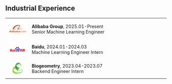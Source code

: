 ## Industrial Experience

<table frame="void" rules="none" style="width: 100%; border-collapse: collapse;">
    <tr style="height: 60px; border: none;">
        <td style="width: 15%; border: none; text-align: center; vertical-align: middle;">
            <img src="../assets/img/Alibaba.png" style="width: 150px; height: auto; border: none;">
        </td>
        <td style="border: none; vertical-align: middle;">
            <div>
                <b>Alibaba Group</b>, 2025.01-Present
                <br>
                Senior Machine Learning Engineer
            </div>
        </td>
    </tr>
    <tr style="height: 60px; border: none;">
        <td style="width: 15%; border: none; text-align: center; vertical-align: middle;">
            <img src="../assets/img/baidu.jpg" style="width: 150px; height: auto; border: none;">
        </td>
        <td style="border: none; vertical-align: middle;">
            <div>
                <b>Baidu</b>, 2024.01-2024.03
                <br>
                Machine Learning Engineer Intern
            </div>
        </td>
    </tr>
    <tr style="height: 60px; border: none;">
        <td style="width: 15%; border: none; text-align: center; vertical-align: middle;">
            <img src="../assets/img/biogeometry.jpeg" style="width: 50px; height: auto; border: none;">
        </td>
        <td style="border: none; vertical-align: middle;">
            <div>
                <b>Biogeometry</b>, 2023.04-2023.07
                <br>
                Backend Engineer Intern
            </div>
        </td>
    </tr>
</table>
